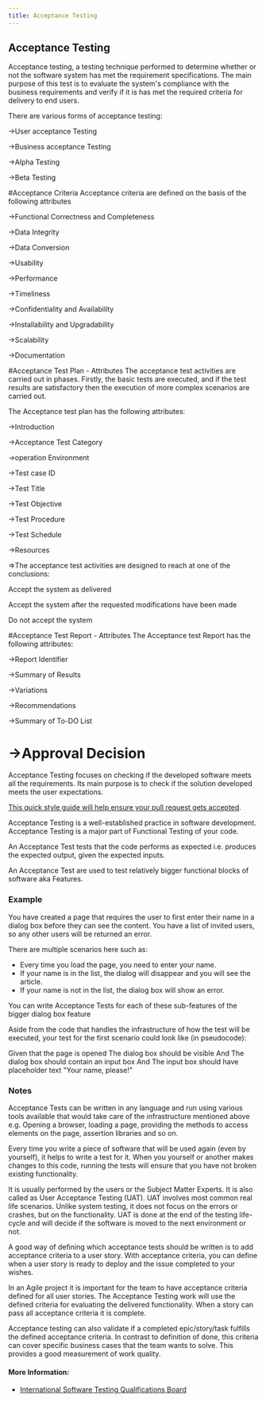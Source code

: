 ```yaml
---
title: Acceptance Testing
---
```


## Acceptance Testing

Acceptance testing, a testing technique performed to determine whether or not the software system has met the requirement specifications. The main purpose of this test is to evaluate the system's compliance with the business requirements and verify if it is has met the required criteria for delivery to end users.

There are various forms of acceptance testing:

->User acceptance Testing

->Business acceptance Testing

->Alpha Testing

->Beta Testing

#Acceptance Criteria
Acceptance criteria are defined on the basis of the following attributes

->Functional Correctness and Completeness

->Data Integrity

->Data Conversion

->Usability

->Performance

->Timeliness

->Confidentiality and Availability

->Installability and Upgradability

->Scalability

->Documentation

#Acceptance Test Plan - Attributes
The acceptance test activities are carried out in phases. Firstly, the basic tests are executed, and if the test results are satisfactory then the execution of more complex scenarios are carried out.

The Acceptance test plan has the following attributes:

->Introduction

->Acceptance Test Category

->operation Environment

->Test case ID

->Test Title

->Test Objective

->Test Procedure

->Test Schedule

->Resources

=>The acceptance test activities are designed to reach at one of the conclusions:

Accept the system as delivered

Accept the system after the requested modifications have been made

Do not accept the system

#Acceptance Test Report - Attributes
The Acceptance test Report has the following attributes:

->Report Identifier

->Summary of Results

->Variations

->Recommendations

->Summary of To-DO List

->Approval Decision
=======
Acceptance Testing focuses on checking if the developed software meets all the requirements. Its main purpose is to check if the solution developed meets the user expectations.

<a href='https://github.com/freecodecamp/guides/blob/master/README.md' target='_blank' rel='nofollow'>This quick style guide will help ensure your pull request gets accepted</a>.

Acceptance Testing is a well-established practice in software development. Acceptance Testing is a major part of Functional Testing of your code.

An Acceptance Test tests that the code performs as expected i.e. produces the expected output, given the expected inputs.

An Acceptance Test are used to test relatively bigger functional blocks of software aka Features.

### Example
You have created a page that requires the user to first enter their name in a dialog box before they can see the content. You have a list of invited users, so any other users will be returned an error.

There are multiple scenarios here such as: 
- Every time you load the page, you need to enter your name.
- If your name is in the list, the dialog will disappear and you will see the article.
- If your name is not in the list, the dialog box will show an error.

You can write Acceptance Tests for each of these sub-features of the bigger dialog box feature

Aside from the code that handles the infrastructure of how the test will be executed, your test for the first scenario could look like (in pseudocode):

Given that the page is opened
The dialog box should be visible
And The dialog box should contain an input box
And The input box should have placeholder text "Your name, please!"

### Notes

Acceptance Tests can be written in any language and run using various tools available that would take care of the infrastructure mentioned above e.g. Opening a browser, loading a page, providing the methods to access elements on the page, assertion libraries and so on.

Every time you write a piece of software that will be used again (even by yourself), it helps to write a test for it. When you yourself or another makes changes to this code, running the tests will ensure that you have not broken existing functionality.

It is usually performed by the users or the Subject Matter Experts. It is also called as User Acceptance Testing (UAT). UAT involves most common real life scenarios. Unlike system testing, it does not focus on the errors or crashes, but on the functionality. UAT is done at the end of the testing life-cycle and will decide if the software is moved to the next environment or not.

A good way of defining which acceptance tests should be written is to add acceptance criteria to a user story. With acceptance criteria, you can define when a user story is ready to deploy and the issue completed to your wishes.

In an Agile project it is important for the team to have acceptance criteria defined for all user stories. The Acceptance Testing work will use the defined criteria for evaluating the delivered functionality. When a story can pass all acceptance criteria it is complete. 

Acceptance testing can also validate if a completed epic/story/task fulfills the defined acceptance criteria. In contrast to definition of done, this criteria can cover specific business cases that the team wants to solve. This provides a good measurement of work quality.

#### More Information:
- [International Software Testing Qualifications Board](http://www.istqb.org/)
